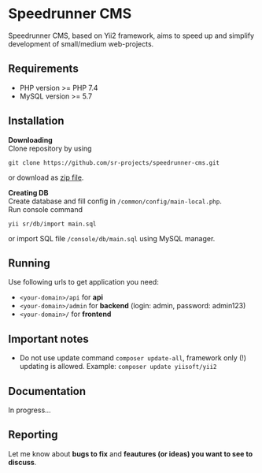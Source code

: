 # Speedrunner CMS
Speedrunner CMS, based on Yii2 framework, aims to speed up and simplify development of small/medium web-projects.

## Requirements
* PHP version >= PHP 7.4
* MySQL version >= 5.7

## Installation

**Downloading**  
Clone repository by using
```
git clone https://github.com/sr-projects/speedrunner-cms.git
```
or download as [zip file](https://github.com/sr-projects/speedrunner-cms/archive/master.zip).

**Creating DB**  
Create database and fill config in `/common/config/main-local.php`.  
Run console command
```
yii sr/db/import main.sql
```
or import SQL file `/console/db/main.sql` using MySQL manager.

## Running
Use following urls to get application you need:
* `<your-domain>/api` for **api**
* `<your-domain>/admin` for **backend** (login: admin, password: admin123)
* `<your-domain>/` for **frontend**

## Important notes
* Do not use update command `composer update-all`, framework only (!) updating is allowed. Example: `composer update yiisoft/yii2`

## Documentation
In progress...

## Reporting
Let me know about **bugs to fix** and **feautures (or ideas) you want to see to discuss**.